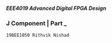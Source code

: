 ##### EEE4019 Advanced Digital FPGA Design

### J Component | Part _

`19BEE1050 Rithvik Nishad`




